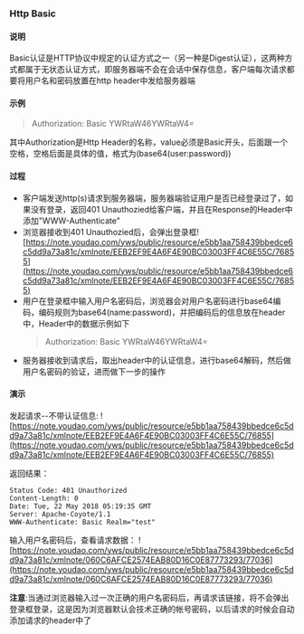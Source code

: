 ### Http Basic
#### 说明
Basic认证是HTTP协议中规定的认证方式之一（另一种是Digest认证），这两种方式都属于无状态认证方式，即服务器端不会在会话中保存信息，客户端每次请求都要将用户名和密码放置在http header中发给服务器端

#### 示例
> Authorization: Basic YWRtaW46YWRtaW4= 

其中Authorization是Http  Header的名称，value必须是Basic开头，后面跟一个空格，空格后面是具体的值，格式为(base64(user:password))

#### 过程
- 客户端发送http(s)请求到服务器端，服务器端验证用户是否已经登录过了，如果没有登录，返回401 Unauthozied给客户端，并且在Response的Header中添加"WWW-Authenticate"
- 浏览器接收到401 Unauthozied后，会弹出登录框![https://note.youdao.com/yws/public/resource/e5bb1aa758439bbedce6c5dd9a73a81c/xmlnote/EEB2EF9E4A6F4E90BC03003FF4C6E55C/76855](https://note.youdao.com/yws/public/resource/e5bb1aa758439bbedce6c5dd9a73a81c/xmlnote/EEB2EF9E4A6F4E90BC03003FF4C6E55C/76855)
- 用户在登录框中输入用户名密码后，浏览器会对用户名密码进行base64编码，编码规则为base64(name:password)，并把编码后的信息放在header中，Header中的数据示例如下
    > Authorization: Basic YWRtaW46YWRtaW4=
- 服务器接收到请求后，取出header中的认证信息，进行base64解码，然后做用户名密码的验证，进而做下一步的操作
#### 演示
发起请求--不带认证信息:
![https://note.youdao.com/yws/public/resource/e5bb1aa758439bbedce6c5dd9a73a81c/xmlnote/EEB2EF9E4A6F4E90BC03003FF4C6E55C/76855](https://note.youdao.com/yws/public/resource/e5bb1aa758439bbedce6c5dd9a73a81c/xmlnote/EEB2EF9E4A6F4E90BC03003FF4C6E55C/76855)


返回结果：
```
Status Code: 401 Unauthorized
Content-Length: 0
Date: Tue, 22 May 2018 05:19:35 GMT
Server: Apache-Coyote/1.1
WWW-Authenticate: Basic Realm="test"
```

输入用户名密码后，查看请求数据：
![https://note.youdao.com/yws/public/resource/e5bb1aa758439bbedce6c5dd9a73a81c/xmlnote/060C6AFCE2574EAB80D16C0E87773293/77036](https://note.youdao.com/yws/public/resource/e5bb1aa758439bbedce6c5dd9a73a81c/xmlnote/060C6AFCE2574EAB80D16C0E87773293/77036)

**注意**:当通过浏览器输入过一次正确的用户名密码后，再请求该链接，将不会弹出登录框登录，这是因为浏览器默认会技术正确的帐号密码，以后请求的时候会自动添加请求的header中了